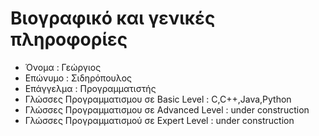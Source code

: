 # Βιογραφικό και γενικές πληροφορίες 
 - Όνομα : Γεώργιος 
 - Επώνυμο : Σιδηρόπουλος 
 - Επάγγελμα : Προγραμματιστής
 - Γλώσσες Προγραμματισμου σε Basic    Level : C,C++,Java,Python
 - Γλώσσες Προγραμματισμου σε Advanced Level : under construction
 - Γλώσσες Προγραμματισμού σε Expert   Level : under construction

